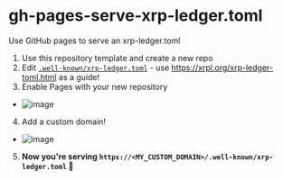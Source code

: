 # gh-pages-serve-xrp-ledger.toml
Use GitHub pages to serve an xrp-ledger.toml

1. Use this repository template and create a new repo
2. Edit [`.well-known/xrp-ledger.toml`](.well-known/xrp-ledger.toml) - use https://xrpl.org/xrp-ledger-toml.html as a guide!
3. Enable Pages with your new repository
  - ![image](https://user-images.githubusercontent.com/134478/131184187-74bc4cac-2005-4145-ae77-211157691ca5.png)
4. Add a custom domain!
  - ![image](https://user-images.githubusercontent.com/134478/131184373-ddccf6d4-b2bd-40ad-9faa-8046e28d7c41.png)
5. **Now you're serving `https://<MY_CUSTOM_DOMAIN>/.well-known/xrp-ledger.toml` 🎉**


